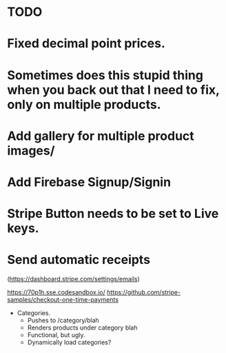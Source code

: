 # TODO

# Fixed decimal point prices.
# Sometimes does this stupid thing when you back out that I need to fix, only on multiple products.

# Add gallery for multiple product images/
# Add Firebase Signup/Signin


# Stripe Button needs to be set to Live keys.
 

# Send automatic receipts

(https://dashboard.stripe.com/settings/emails)

https://70p1h.sse.codesandbox.io/
https://github.com/stripe-samples/checkout-one-time-payments

- Categories.
  - Pushes to /category/blah
  - Renders products under category blah
  - Functional, but ugly.
  - Dynamically load categories?
